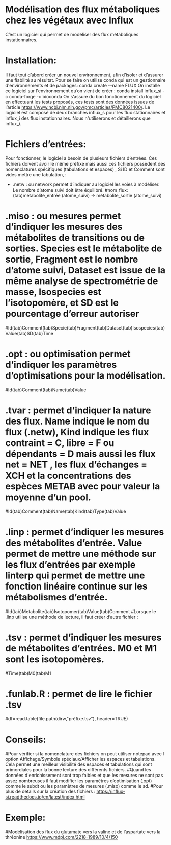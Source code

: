 # Modélisation des flux métaboliques chez les végétaux avec Influx

C’est un logiciel qui permet de modéliser des flux métaboliques instationnaires.



# Installation:
Il faut tout d’abord créer un nouvel environnement, afin d’isoler et d’assurer une fiabilité au résultat. Pour se faire on utilise conda qui est un gestionnaire d'environnements et de packages:
conda create --name FLUX
On installe ce logiciel sur l'environnement qu’on vient de créer : 
conda install influx_si -c conda-forge -c bioconda
On s’assure du bon fonctionnement du logiciel en effectuant les tests proposés, ces tests sont des données issues de l’article https://www.ncbi.nlm.nih.gov/pmc/articles/PMC8021400/. Le logiciel est composé de deux branches influx_s pour les flux stationnaires et influx_i des flux instationnaires. Nous n'utiliserons et détaillerons que influx_i. 



# Fichiers d’entrées:
Pour fonctionner, le logiciel a besoin de plusieurs fichiers d’entrées. Ces fichiers doivent avoir le même préfixe mais aussi ces fichiers possèdent des nomenclatures spécifiques (tabulations et espaces) ,  Si ID et Comment sont vides mettre une tabulation, :

- .netw : ou network permet d’indiquer au logiciel les voies à modéliser. Le nombre d’atome suivi doit être équilibré.
#nom_flux:(tab)métabolite_entrée (atome_suivi) -> métabolite_sortie (atome_suivi)

# .miso : ou mesures permet d’indiquer les mesures des métabolites de transitions ou de sorties. Species est le métabolite de sortie, Fragment est le nombre d’atome suivi, Dataset est issue de la même analyse de spectrométrie de masse, Isospecies est l’isotopomère, et SD est le pourcentage d’erreur autoriser 
#Id(tab)Comment(tab)Specie(tab)Fragment(tab)Dataset(tab)Isospecies(tab)Value(tab)SD(tab)Time 

# .opt : ou optimisation permet d’indiquer les paramètres d’optimisations pour la modélisation.
#Id(tab)Comment(tab)Name(tab)Value

# .tvar : permet d’indiquer la nature des flux. Name indique le nom du flux (.netw), Kind indique les flux contraint = C, libre = F ou dépendants = D mais aussi les flux net = NET , les flux d’échanges = XCH et la concentrations des espèces METAB avec pour valeur la moyenne d’un pool. 
#Id(tab)Comment(tab)Name(tab)Kind(tab)Type(tab)Value

# .linp : permet d’indiquer les mesures des métabolites d’entrée. Value permet de mettre une méthode sur les flux d’entrées par exemple linterp qui permet de mettre une fonction linéaire continue sur les métabolismes d’entrée.
#Id(tab)Metabolite(tab)Isotopomer(tab)Value(tab)Comment
#Lorsque le .linp utilise une méthode de lecture, il faut créer d’autre fichier : 

# .tsv : permet d’indiquer les mesures de métabolites d’entrées. M0 et M1 sont les isotopomères.
#Time(tab)M0(tab)M1

# .funlab.R : permet de lire le fichier .tsv 
#df=read.table(file.path(dirw,"préfixe.tsv"), header=TRUE)



# Conseils: 
#Pour vérifier si la nomenclature des fichiers on peut utiliser notepad avec l option Affichage/Symbole spéciaux/Afficher les espaces et tabulations. Cela permet une meilleur visibilité des espaces et tabulations qui sont primordiales pour la bonne lecture des différents fichiers.
#Quand les données d'enrichissement sont trop faibles et que les mesures ne sont pas assez nombreuses il faut modifier les paramètres d’optimisation (.opt) comme le subdt ou les paramètres de mesures (.miso) comme le sd.
#Pour plus de détails sur la création des fichiers : https://influx-si.readthedocs.io/en/latest/index.html



# Exemple:
#Modélisation des flux du glutamate vers la valine et de l’aspartate vers la thréonine  https://www.mdpi.com/2218-1989/10/4/150

